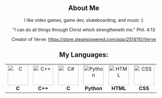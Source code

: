 <div align="center">
<h2>About Me</h2>
</div>
<div align="center">
I like video games, game dev, skateboarding, and music :)
   
"I can do all things through Christ which strengtheneth me." Phil. 4:13
   
Creator of Verve:
https://store.steampowered.com/app/2514110/Verve
</div>


<h2 align="center">My Languages:</h2>
<table align="center">
<tr>
   <td align="center"><img src="https://cdn.worldvectorlogo.com/logos/c-1.svg" width="65" height="65" alt="C"/><br><b>C</b></td>
   <td align="center"><img src="https://cdn.worldvectorlogo.com/logos/c.svg" width="65" height="65" alt="C++"/><br><b>C++</b></td>
   <td align="center"><img src="https://cdn.worldvectorlogo.com/logos/c--4.svg" width="65" height="65" alt="C#"/><br><b>C</b></td>
   <td align="center"><img src="https://cdn.worldvectorlogo.com/logos/python-5.svg" width="65" height="65" alt="Python"/><br><b>Python</b></td>
   <td align="center"><img src="https://cdn.worldvectorlogo.com/logos/html-1.svg" width="65" height="65" alt="HTML"/><br><b>HTML</b></td>
   <td align="center"><img src="https://cdn.worldvectorlogo.com/logos/css-3.svg" width="65" height="65" alt="CSS"/><br><b>CSS</b></td>
</tr>
</table>

<!--
**Dilithium14/Dilithium14** is a ✨ _special_ ✨ repository because its `README.md` (this file) appears on your GitHub profile.
-->
